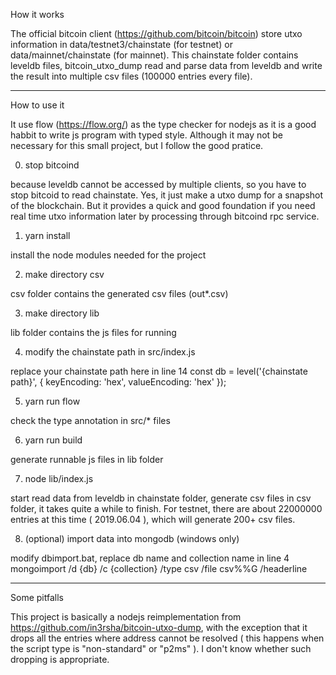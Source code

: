 
How it works

The official bitcoin client (https://github.com/bitcoin/bitcoin) store utxo information in data/testnet3/chainstate (for testnet) or data/mainnet/chainstate (for mainnet). This chainstate folder contains leveldb files, bitcoin_utxo_dump read and parse data from leveldb and write the result into multiple csv files (100000 entries every file).

------------------------------------------------------------------------------------------------------

How to use it

It use flow (https://flow.org/) as the type checker for nodejs as it is a good habbit to write js program with typed style. Although it may not be necessary for this small project, but I follow the good pratice.

0. stop bitcoind

because leveldb cannot be accessed by multiple clients, so you have to stop bitcoid to read chainstate. Yes, it just make a utxo dump for a snapshot of the blockchain. But it provides a quick and good foundation if you need real time utxo information later by processing through bitcoind rpc service.

1. yarn install

install the node modules needed for the project

2. make directory csv

csv folder contains the generated csv files (out*.csv)

3. make directory lib

lib folder contains the js files for running

4. modify the chainstate path in src/index.js

replace your chainstate path here in line 14
    const db = level('{chainstate path}', { keyEncoding: 'hex', valueEncoding: 'hex' });

5. yarn run flow

check the type annotation in src/* files

6. yarn run build

generate runnable js files in lib folder

7. node lib/index.js

start read data from leveldb in chainstate folder, generate csv files in csv folder, it takes quite a while to finish. For testnet, there are about 22000000 entries at this time ( 2019.06.04 ), which will generate 200+ csv files. 

8. (optional) import data into mongodb (windows only)

modify dbimport.bat, replace db name and collection name in line 4  
    mongoimport /d {db} /c {collection} /type csv /file csv\%%G /headerline 

------------------------------------------------------------------------------------------------------

Some pitfalls 

This project is basically a nodejs reimplementation from https://github.com/in3rsha/bitcoin-utxo-dump, with the exception that it drops all the entries where address cannot be resolved ( this happens when the script type is "non-standard" or "p2ms" ). I don't know whether such dropping is appropriate.







